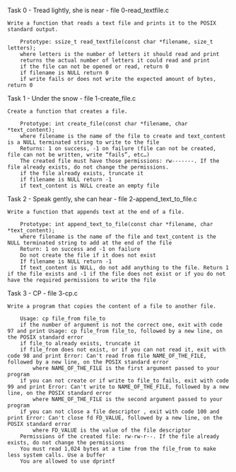 Task 0 - Tread lightly, she is near - file 0-read_textfile.c

	Write a function that reads a text file and prints it to the POSIX standard output.

		Prototype: ssize_t read_textfile(const char *filename, size_t letters);
		where letters is the number of letters it should read and print
		returns the actual number of letters it could read and print
		if the file can not be opened or read, return 0
		if filename is NULL return 0
		if write fails or does not write the expected amount of bytes, return 0

Task 1 - Under the snow - file 1-create_file.c

	Create a function that creates a file.

		Prototype: int create_file(const char *filename, char *text_content);
		where filename is the name of the file to create and text_content is a NULL terminated string to write to the file
		Returns: 1 on success, -1 on failure (file can not be created, file can not be written, write “fails”, etc…)
		The created file must have those permissions: rw-------. If the file already exists, do not change the permissions.
		if the file already exists, truncate it
		if filename is NULL return -1
		if text_content is NULL create an empty file

Task 2 - Speak gently, she can hear - file 2-append_text_to_file.c

	Write a function that appends text at the end of a file.

		Prototype: int append_text_to_file(const char *filename, char *text_content);
		where filename is the name of the file and text_content is the NULL terminated string to add at the end of the file
		Return: 1 on success and -1 on failure
		Do not create the file if it does not exist
		If filename is NULL return -1
		If text_content is NULL, do not add anything to the file. Return 1 if the file exists and -1 if the file does not exist or if you do not have the required permissions to write the file

Task 3 - CP - file 3-cp.c

	Write a program that copies the content of a file to another file.

		Usage: cp file_from file_to
		if the number of argument is not the correct one, exit with code 97 and print Usage: cp file_from file_to, followed by a new line, on the POSIX standard error
		if file_to already exists, truncate it
		if file_from does not exist, or if you can not read it, exit with code 98 and print Error: Can't read from file NAME_OF_THE_FILE, followed by a new line, on the POSIX standard error
			where NAME_OF_THE_FILE is the first argument passed to your program
		if you can not create or if write to file_to fails, exit with code 99 and print Error: Can't write to NAME_OF_THE_FILE, followed by a new line, on the POSIX standard error
			where NAME_OF_THE_FILE is the second argument passed to your program
		if you can not close a file descriptor , exit with code 100 and print Error: Can't close fd FD_VALUE, followed by a new line, on the POSIX standard error
			where FD_VALUE is the value of the file descriptor
		Permissions of the created file: rw-rw-r--. If the file already exists, do not change the permissions
		You must read 1,024 bytes at a time from the file_from to make less system calls. Use a buffer
		You are allowed to use dprintf
